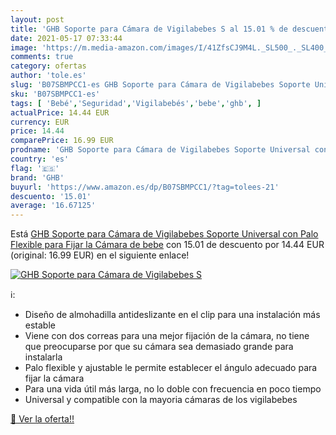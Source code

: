 ```yaml
---
layout: post
title: 'GHB Soporte para Cámara de Vigilabebes S al 15.01 % de descuento'
date: 2021-05-17 07:33:44
image: 'https://m.media-amazon.com/images/I/41ZfsCJ9M4L._SL500_._SL400_.jpg'
comments: true
category: ofertas
author: 'tole.es'
slug: 'B07SBMPCC1-es GHB Soporte para Cámara de Vigilabebes Soporte Universal...'
sku: 'B07SBMPCC1-es'
tags: [ 'Bebé','Seguridad','Vigilabebés','bebe','ghb', ]
actualPrice: 14.44 EUR
currency: EUR
price: 14.44
comparePrice: 16.99 EUR
prodname: 'GHB Soporte para Cámara de Vigilabebes Soporte Universal con Palo Flexible para Fijar la Cámara de bebe'
country: 'es'
flag: '🇪🇸'
brand: 'GHB'
buyurl: 'https://www.amazon.es/dp/B07SBMPCC1/?tag=tolees-21'
descuento: '15.01'
average: '16.67125'
---
```


Está [GHB Soporte para Cámara de Vigilabebes Soporte Universal con Palo Flexible para Fijar la Cámara de bebe](https://www.amazon.es/dp/B07SBMPCC1/?tag=tolees-21) con 15.01 de descuento por 14.44 EUR (original: 16.99 EUR) en el siguiente enlace!

[![GHB Soporte para Cámara de Vigilabebes S](https://m.media-amazon.com/images/I/41ZfsCJ9M4L._SL500_._SL400_.jpg)](https://www.amazon.es/dp/B07SBMPCC1/?tag=tolees-21)

ℹ️:

- Diseño de almohadilla antideslizante en el clip para una instalación más estable
- Viene con dos correas para una mejor fijación de la cámara, no tiene que preocuparse por que su cámara sea demasiado grande para instalarla
- Palo flexible y ajustable le permite establecer el ángulo adecuado para fijar la cámara
- Para una vida útil más larga, no lo doble con frecuencia en poco tiempo
- Universal y compatible con la mayoria cámaras de los vigilabebes

[🛒 Ver la oferta!!](https://www.amazon.es/dp/B07SBMPCC1/?tag=tolees-21)
